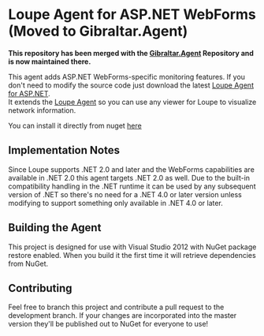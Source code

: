 Loupe Agent for ASP.NET WebForms (Moved to Gibraltar.Agent)
===================

**This repository has been merged with the [Gibraltar.Agent](https://github.com/GibraltarSoftware/Gibfraltar.Agent)
Repository and is now maintained there.**

This agent adds ASP.NET WebForms-specific monitoring features.  If you don't need
to modify the source code just download the latest [Loupe Agent for ASP.NET](https://nuget.org/packages/Gibraltar.Agent.Web/).  
It extends the [Loupe Agent](https://nuget.org/packages/Gibraltar.Agent/) so you can 
use any viewer for Loupe to visualize network information.

You can install it directly from nuget [here](https://www.nuget.org/packages/Gibraltar.Agent.Web/)

Implementation Notes
--------------------

Since Loupe supports .NET 2.0 and later and the WebForms capabilities are available
in .NET 2.0 this agent targets .NET 2.0 as well.  Due to the built-in compatibility handling in the
.NET runtime it can be used by any subsequent version of .NET so there's no need for a .NET 4.0 or later
version unless modifying to support something only available in .NET 4.0 or later.


Building the Agent
------------------

This project is designed for use with Visual Studio 2012 with NuGet package restore enabled.
When you build it the first time it will retrieve dependencies from NuGet.

Contributing
------------

Feel free to branch this project and contribute a pull request to the development branch. 
If your changes are incorporated into the master version they'll be published out to NuGet for
everyone to use!
